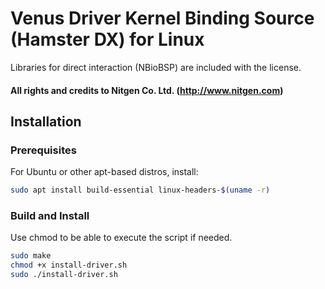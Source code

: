 # Venus Driver Kernel Binding Source (Hamster DX) for Linux

Libraries for direct interaction (NBioBSP) are included with the license.

#### All rights and credits to Nitgen Co. Ltd. (http://www.nitgen.com)

## Installation

### Prerequisites
For Ubuntu or other apt-based distros, install:
```bash
sudo apt install build-essential linux-headers-$(uname -r)
```
### Build and Install
Use chmod to be able to execute the script if needed.
```bash
sudo make
chmod +x install-driver.sh
sudo ./install-driver.sh
```